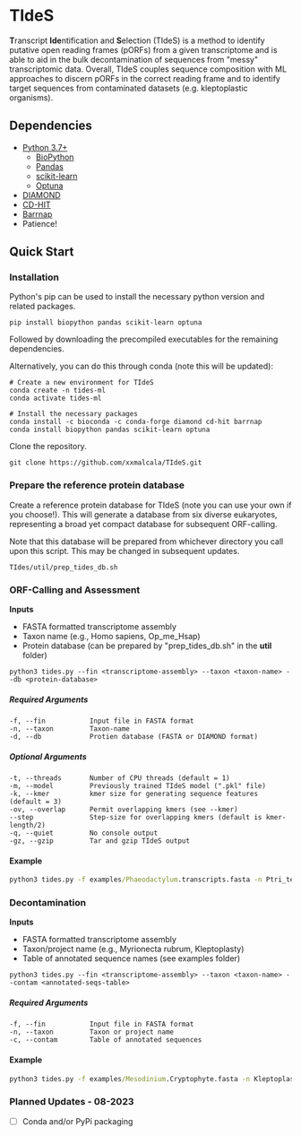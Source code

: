 # TIdeS

**T**ranscript **Ide**ntification and **S**election (TIdeS) is a method to identify putative open reading frames (pORFs) from a given transcriptome and is able to aid in the bulk decontamination of sequences from "messy" transcriptomic data. Overall, TIdeS couples sequence composition with ML approaches to discern pORFs in the correct reading frame and to identify target sequences from contaminated datasets (e.g. kleptoplastic organisms). 

## Dependencies
+ [Python 3.7+](https://www.python.org/downloads/)
  - [BioPython](https://biopython.org/wiki/Download)
  - [Pandas](https://pandas.pydata.org/)
  - [scikit-learn](https://scikit-learn.org/stable/)
  - [Optuna](https://optuna.org/#installation)
+ [DIAMOND](https://github.com/bbuchfink/diamond)
+ [CD-HIT](https://github.com/weizhongli/cdhit)
+ [Barrnap](https://github.com/tseemann/barrnap)
+ Patience!

## Quick Start

### Installation

Python's pip can be used to install the necessary python version and related packages.

```
pip install biopython pandas scikit-learn optuna
```

Followed by downloading the precompiled executables for the remaining dependencies.

Alternatively, you can do this through conda (note this will be updated):
```
# Create a new environment for TIdeS
conda create -n tides-ml
conda activate tides-ml

# Install the necessary packages
conda install -c bioconda -c conda-forge diamond cd-hit barrnap
conda install biopython pandas scikit-learn optuna
```

Clone the repository.
```
git clone https://github.com/xxmalcala/TIdeS.git
```

### Prepare the reference protein database
Create a reference protein database for TIdeS (note you can use your own if you choose!).
This will generate a database from six diverse eukaryotes, representing a broad yet compact database for subsequent ORF-calling.

Note that this database will be prepared from whichever directory you call upon this script. This may be changed in subsequent updates.

```
TIdes/util/prep_tides_db.sh
```

### ORF-Calling and Assessment
**Inputs**
- FASTA formatted transcriptome assembly
- Taxon name (e.g., Homo sapiens, Op_me_Hsap)
- Protein database (can be prepared by "prep_tides_db.sh" in the **util** folder)

```
python3 tides.py --fin <transcriptome-assembly> --taxon <taxon-name> --db <protein-database>
```
##### Required Arguments
```
-f, --fin           Input file in FASTA format
-n, --taxon         Taxon-name
-d, --db            Protien database (FASTA or DIAMOND format)
```
##### Optional Arguments
```
-t, --threads       Number of CPU threads (default = 1)
-m, --model         Previously trained TIdeS model (".pkl" file)
-k, --kmer          kmer size for generating sequence features (default = 3)
-ov, --overlap      Permit overlapping kmers (see --kmer)
--step              Step-size for overlapping kmers (default is kmer-length/2)
-q, --quiet         No console output
-gz, --gzip         Tar and gzip TIdeS output
```
#### Example

```cmd
python3 tides.py -f examples/Phaeodactylum.transcripts.fasta -n Ptri_test -d tides_aa_db.dmnd
```

### Decontamination
**Inputs**
- FASTA formatted transcriptome assembly
- Taxon/project name (e.g., Myrionecta rubrum, Kleptoplasty)
- Table of annotated sequence names (see examples folder)
```
python3 tides.py --fin <transcriptome-assembly> --taxon <taxon-name> --contam <annotated-seqs-table>
```

##### Required Arguments
```
-f, --fin           Input file in FASTA format
-n, --taxon         Taxon or project name
-c, --contam        Table of annotated sequences
```
#### Example

```cmd
python3 tides.py -f examples/Mesodinium.Cryptophyte.fasta -n Kleptoplasty -c examples/Mesodinium.Cryptophyte.txt
```

### Planned Updates - 08-2023
- [ ] Conda and/or PyPi packaging
